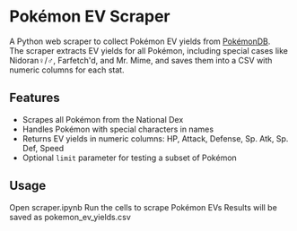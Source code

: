 # Pokémon EV Scraper

A Python web scraper to collect Pokémon EV yields from [PokémonDB](https://pokemondb.net).  
The scraper extracts EV yields for all Pokémon, including special cases like Nidoran♀/♂, Farfetch'd, and Mr. Mime, and saves them into a CSV with numeric columns for each stat.

## Features
- Scrapes all Pokémon from the National Dex
- Handles Pokémon with special characters in names
- Returns EV yields in numeric columns: HP, Attack, Defense, Sp. Atk, Sp. Def, Speed
- Optional `limit` parameter for testing a subset of Pokémon

## Usage
Open scraper.ipynb
Run the cells to scrape Pokémon EVs
Results will be saved as pokemon_ev_yields.csv
